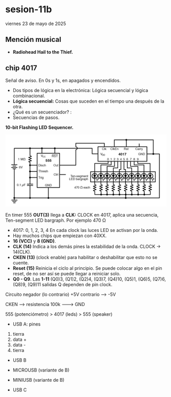 # sesion-11b

viernes 23 de mayo de 2025

## Mención musical

-  **Radiohead Hail to the Thief.**

##  chip 4017

Señal de aviso. En 0s y 1s, en apagados y encendidos.

-  Dos tipos de lógica en la electrónica: Lógica secuencial y lógica combinacional.
-  **Lógica secuencial:**  Cosas que suceden en el tiempo una después de la otra.
-  ¿Qué es un secuenciador?  : 
-  Secuencias de pasos.

**10-bit Flashing LED Sequencer.**
   
![secuenciador-led-4017](./archivos/led-sequencer-schematic-diagram.jpg)

En timer 555 **OUT(3)** llega a **CLK:** CLOCK en 4017, aplica una secuencia, Ten-segment LED bargraph. Por ejemplo 470 Ω
-  4017: 0, 1, 2, 3, 4 En cada clock las luces LED se activan por la onda.
-  Hay muchos chips que empiezan con 40XX.
-  **16 (VCC)** y **8 (GND)**.
-  **CLK (14)** Indica a los demás pines la estabilidad de la onda. CLOCK -> 14(CLK).
-  **CKEN (13)** (clock enable) para habilitar o deshabilitar que esto no se cuente.
-  **Reset (15)** Reinicia el ciclo al principio. Se puede colocar algo en el pin reset, de no ser así se puede llegar a reiniciar solo.
-  **Q0 - Q9**. Las **1-11** (Q0)3, (Q1)2, (Q2)4, (Q3)7, (Q4)10, (Q5)1, (Q6)5, (Q7)6, (Q8)9, (Q9)11 salidas Q dependen de pin clock.

Circuito negador (lo contrario) +5V contrario --> -5V

CKEN --> resistencia 100k ---> GND

555 (potenciómetro) > 4017 (leds) > 555 (speaker)

*  USB A: pines
1. tierra
2. data +
3. data -
4. tierra

* USB B
* MICROUSB (variante de B)
* MINIUSB (variante de B)

* USB C

